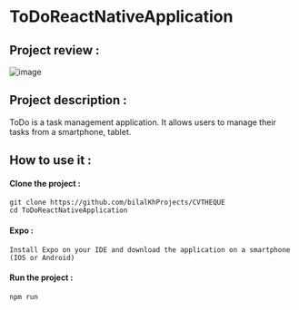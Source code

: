 # ToDoReactNativeApplication

## Project review :

![image](https://user-images.githubusercontent.com/75738584/202736628-08647ffd-48c9-444f-88b6-17f03e2bde94.png)

## Project description :

ToDo is a task management application. It allows users to manage their tasks from a smartphone, tablet.

## How to use it : 

#### Clone the project :

```shell
git clone https://github.com/bilalKhProjects/CVTHEQUE
cd ToDoReactNativeApplication
```

 #### Expo :
 ```shell
Install Expo on your IDE and download the application on a smartphone (IOS or Android) 
```
#### Run the project :
 ```shell
npm run 
```


 
 

